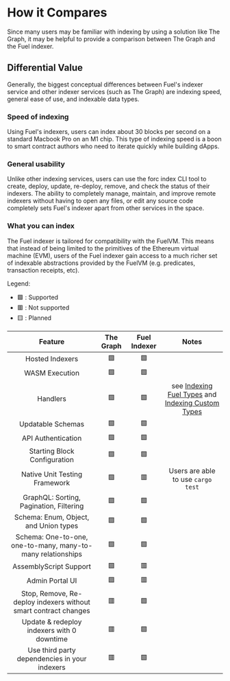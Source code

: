 # How it Compares

Since many users may be familiar with indexing by using a solution like The Graph, it may be helpful to provide a comparison between The Graph and the Fuel indexer.

## Differential Value

Generally, the biggest conceptual differences between Fuel's indexer service and other indexer services (such as The Graph) are indexing speed, general ease of use, and indexable data types.

### Speed of indexing

Using Fuel's indexers, users can index about 30 blocks per second on a standard Macbook Pro on an M1 chip. This type of indexing speed is a boon to smart contract authors who need to iterate quickly while building dApps.

### General usability

Unlike other indexing services, users can use the forc index CLI tool to create, deploy, update, re-deploy, remove, and check the status of their indexers. The ability to completely manage, maintain, and improve remote indexers without having to open any files, or edit any source code completely sets Fuel's indexer apart from other services in the space.

### What you can index

The Fuel indexer is tailored for compatibility with the FuelVM. This means that instead of being limited to the primitives of the Ethereum virtual machine (EVM), users of the Fuel indexer gain access to a much richer set of indexable abstractions provided by the FuelVM (e.g. predicates, transaction receipts, etc).

Legend:

- 🟩 : Supported
- 🟥 : Not supported
- 🟨 : Planned

|  Feature |  The Graph  | Fuel Indexer   | Notes  |
|:-:|:-:|:-:|:-:|
|  Hosted Indexers |  🟩  | 🟩   |   |
|  WASM Execution | 🟩   |  🟩  |   |
|  Handlers | 🟩 | 🟩 | see [Indexing Fuel Types](../indexing-fuel-types/index.md) and [Indexing Custom Types](../indexing-custom-types/index.md)|
|  Updatable Schemas | 🟩   |  🟩  |   |
|  API Authentication | 🟩   |  🟩  |   |
|  Starting Block Configuration | 🟩   |  🟩  |   |
|  Native Unit Testing Framework |  🟩  | 🟥 | Users are able to use `cargo test` |
|  GraphQL: Sorting, Pagination, Filtering | 🟩   |  🟩  |   |
|  Schema: Enum, Object, and Union types | 🟩   |  🟩  |   |
|  Schema: One-to-one, one-to-many, many-to-many relationships | 🟩   |  🟩  |   |
|  AssemblyScript Support |  🟩 |  🟥 |   |
|  Admin Portal UI |  🟩 |  🟥 |    |
| Stop, Remove, Re-deploy indexers without smart contract changes | 🟥  |  🟩  |  |
| Update & redeploy indexers with 0 downtime |  🟥  |  🟩 |  |
| Use third party dependencies in your indexers  |  🟥  |  🟩  |  |
